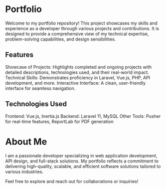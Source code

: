 # Portfolio
Welcome to my portfolio repository! This project showcases my skills and experience as a developer through various projects and contributions. It is designed to provide a comprehensive view of my technical expertise, problem-solving capabilities, and design sensibilities.

## Features
Showcase of Projects: Highlights completed and ongoing projects with detailed descriptions, technologies used, and their real-world impact.
Technical Skills: Demonstrates proficiency in Laravel, Vue.js, PHP, API development, and more.
Interactive Interface: A clean, user-friendly interface for seamless navigation.

## Technologies Used
Frontend: Vue.js, Inertia.js
Backend: Laravel 11, MySQL
Other Tools: Pusher for real-time features, ReportLab for PDF generation

# About Me
I am a passionate developer specializing in web application development, API design, and full-stack solutions. My portfolio reflects a commitment to delivering high-quality, scalable, and efficient software solutions tailored to various industries.

Feel free to explore and reach out for collaborations or inquiries!
